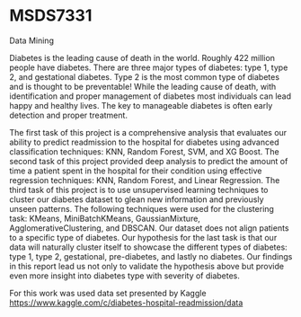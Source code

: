 # MSDS7331
Data Mining

Diabetes is the leading cause of death in the world. Roughly 422 million people have diabetes. There are three major types of diabetes: type 1, type 2, and gestational diabetes. Type 2 is the most common type of diabetes and is thought to be preventable! While the leading cause of death, with identification and proper management of diabetes most individuals can lead happy and healthy lives. The key to manageable diabetes is often early detection and proper treatment.

The first task of this project is a comprehensive analysis that evaluates our ability to predict readmission to the hospital for diabetes using advanced classification techniques: KNN, Random Forest, SVM, and XG Boost. The second task of this project provided deep analysis to predict the amount of time a patient spent in the hospital for their condition using effective regression techniques: KNN, Random Forest, and Linear Regression. The third task of this project is to use unsupervised learning techniques to cluster our diabetes dataset to glean new information and previously unseen patterns. The following techniques were used for the clustering task: KMeans, MiniBatchKMeans, GaussianMixture, AgglomerativeClustering, and DBSCAN. Our dataset does not align patients to a specific type of diabetes. Our hypothesis for the last task is that our data will naturally cluster itself to showcase the different types of diabetes: type 1, type 2, gestational, pre-diabetes, and lastly no diabetes. Our findings in this report lead us not only to validate the hypothesis above but provide even more insight into diabetes type with severity of diabetes.

For this work was used data set presented by Kaggle https://www.kaggle.com/c/diabetes-hospital-readmission/data


